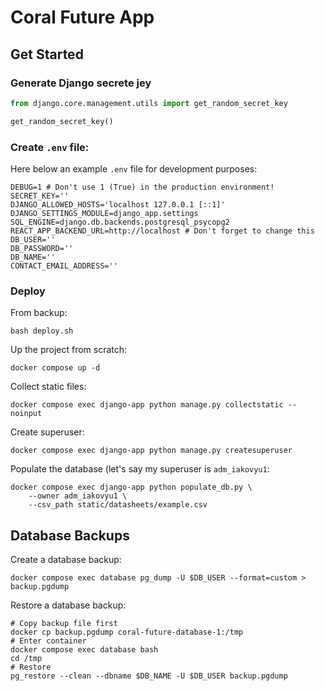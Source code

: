 # Coral Future App

## Get Started

### Generate Django secrete jey

```python
from django.core.management.utils import get_random_secret_key

get_random_secret_key()
```

### Create `.env` file:

Here below an example `.env` file for development purposes:

```commandline
DEBUG=1 # Don't use 1 (True) in the production environment!
SECRET_KEY=''
DJANGO_ALLOWED_HOSTS='localhost 127.0.0.1 [::1]'
DJANGO_SETTINGS_MODULE=django_app.settings
SQL_ENGINE=django.db.backends.postgresql_psycopg2
REACT_APP_BACKEND_URL=http://localhost # Don't forget to change this
DB_USER=''
DB_PASSWORD=''
DB_NAME=''
CONTACT_EMAIL_ADDRESS=''
```

### Deploy

From backup:

```commandline
bash deploy.sh
```

Up the project from scratch:

```commandline
docker compose up -d

```

Collect static files:

```commandline
docker compose exec django-app python manage.py collectstatic --noinput
```

Create superuser:

```commandline
docker compose exec django-app python manage.py createsuperuser
```

Populate the database (let's say my superuser is `adm_iakovyu1`:

```commandline
docker compose exec django-app python populate_db.py \
    --owner adm_iakovyu1 \
    --csv_path static/datasheets/example.csv
```

## Database Backups

Create a database backup:

```commandline
docker compose exec database pg_dump -U $DB_USER --format=custom > backup.pgdump
```

Restore a database backup:

```commandline
# Copy backup file first
docker cp backup.pgdump coral-future-database-1:/tmp
# Enter container
docker compose exec database bash
cd /tmp
# Restore
pg_restore --clean --dbname $DB_NAME -U $DB_USER backup.pgdump
```
